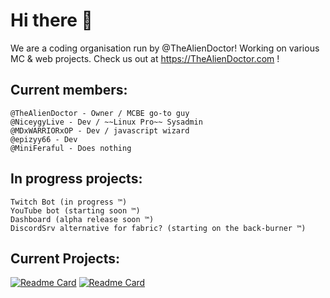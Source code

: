 # Hi there 👋

We are a coding organisation run by @TheAlienDoctor! Working on various MC & web projects. Check us out at https://TheAlienDoctor.com !


## Current members:

    @TheAlienDoctor - Owner / MCBE go-to guy
    @NiceygyLive - Dev / ~~Linux Pro~~ Sysadmin
    @MDxWARRIORxOP - Dev / javascript wizard
    @epizyy66 - Dev
    @MiniFeraful - Does nothing

## In progress projects:
    Twitch Bot (in progress ™️)
    YouTube bot (starting soon ™️)
    Dashboard (alpha release soon ™️)
    DiscordSrv alternative for fabric? (starting on the back-burner ™️)
    
    
## Current Projects:
  [![Readme Card](https://github-readme-stats.vercel.app/api/pin/?username=ufo-studios&repo=thealiendoctor.com)](https://github.com/ufo-studios/thealiendoctor.com) [![Readme Card](https://github-readme-stats.vercel.app/api/pin/?username=ufo-studios&repo=AlienBot-Discord)](https://github.com/UFO-Studios/AlienBot-Discord)
    
    
    
